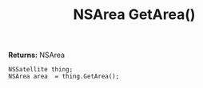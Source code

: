 ﻿---
uid: crmscript_ref_NSSatellite_GetArea
title: NSArea GetArea()
intellisense: NSSatellite.GetArea
keywords: NSSatellite, GetArea
so.topic: reference
---



**Returns:** NSArea


```crmscript
NSSatellite thing;
NSArea area  = thing.GetArea();
```


